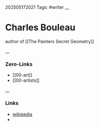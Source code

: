 202505172021
Tags: #writer
__
# Charles Bouleau
author of [[The Painters Secret Geometry]]

__
### Zero-Links
- [[00-art]]
- [[00-artists]]

__
### Links
-  [wikipedia](https://ru.wikipedia.org/wiki/%D0%91%D1%83%D0%BB%D0%BE,_%D0%A8%D0%B0%D1%80%D0%BB%D1%8C)
- 

 
 